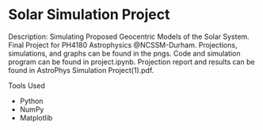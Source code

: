 # Solar Simulation Project
Description: Simulating Proposed Geocentric Models of the Solar System. Final Project for PH4180 Astrophysics @NCSSM-Durham.
Projections, simulations, and graphs can be found in the pngs. Code and simulation program can be found in project.ipynb. Projection report and results can be found in AstroPhys Simulation Project(1).pdf.

Tools Used
- Python
- NumPy
- Matplotlib
